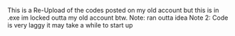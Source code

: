 This is a Re-Upload of the codes posted on my old account but this is in .exe im locked outta my old account btw.
Note:  ran outta idea
Note 2: Code is very laggy it may take a while to start up
